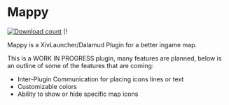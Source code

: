 # Mappy
[![Download count](https://img.shields.io/endpoint?url=https://vz32sgcoal.execute-api.us-east-1.amazonaws.com/DailyDuty)](https://github.com/MidoriKami/DailyDuty) [!

Mappy is a XivLauncher/Dalamud Plugin for a better ingame map.

This is a WORK IN PROGRESS plugin, many features are planned, below is an outline of some of the features that are coming:

* Inter-Plugin Communication for placing icons lines or text
* Customizable colors
* Ability to show or hide specific map icons
